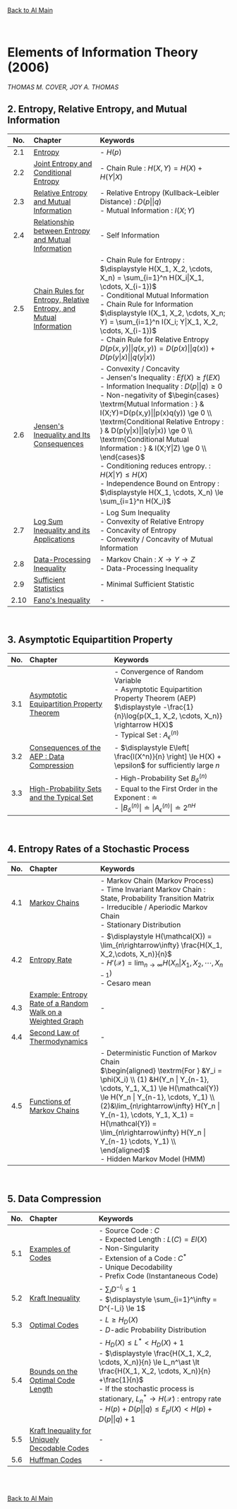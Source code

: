 [Back to AI Main](../../README.md)

<br>

# Elements of Information Theory (2006)
*THOMAS M. COVER, JOY A. THOMAS*


## 2. Entropy, Relative Entropy, and Mutual Information
|No.|Chapter|Keywords|
|:-:|:------|:-------|
|2.1|[Entropy](ch02/01/note.md)|- $`H(p)`$|
|2.2|[Joint Entropy and Conditional Entropy](ch02/02/note.md)|- Chain Rule : $`H(X,Y) = H(X) + H(Y\|X)`$|
|2.3|[Relative Entropy and Mutual Information](ch02/03/note.md)|- Relative Entropy (Kullback–Leibler Distance) : $`D(p\|\|q)`$ <br> - Mutual Information : $`I(X;Y)`$|
|2.4|[Relationship between Entropy and Mutual Information](ch02/04/note.md)|- Self Information|
|2.5|[Chain Rules for Entropy, Relative Entropy, and Mutual Information](ch02/05/note.md)|- Chain Rule for Entropy : $`\displaystyle H(X_1, X_2, \cdots, X_n) = \sum_{i=1}^n H(X_i\|X_1, \cdots, X_{i-1})`$ <br>- Conditional Mutual Information <br> - Chain Rule for Information <br> $`\displaystyle I(X_1, X_2, \cdots, X_n; Y) = \sum_{i=1}^n I(X_i; Y\|X_1, X_2, \cdots, X_{i-1})`$ <br> - Chain Rule for Relative Entropy <br> $`D(p(x,y) \|\| q(x,y)) = D(p(x) \|\| q(x)) + D(p(y\|x) \|\| q(y\|x))`$|
|2.6|[Jensen's Inequality and Its Consequences](ch02/06/note.md)|- Convexity / Concavity <br> - Jensen's Inequality : $`Ef(X) \ge f(EX)`$ <br> - Information Inequality : $`D(p\|\|q)\ge0`$ <br> - Non-negativity of $`\begin{cases} \textrm{Mutual Information : } & I(X;Y)=D(p(x,y)\|\|p(x)q(y)) \ge 0 \\ \textrm{Conditional Relative Entropy : } & D(p(y\|x)\|\|q(y\|x)) \ge 0 \\ \textrm{Conditional Mutual Information : } & I(X;Y\|Z) \ge 0 \\ \end{cases}`$ <br> - Conditioning reduces entropy. : $`H(X\|Y) \le H(X)`$ <br> - Independence Bound on Entropy : $`\displaystyle H(X_1, \cdots, X_n) \le \sum_{i=1}^n H(X_i)`$|
|2.7|[Log Sum Inequality and its Applications](ch02/07/note.md)|- Log Sum Inequality <br> - Convexity of Relative Entropy <br> - Concavity of Entropy <br> - Convexity / Concavity of Mutual Information|
|2.8|[Data-Processing Inequality](ch02/08/note.md)|- Markov Chain : $`X\rightarrow Y \rightarrow Z`$ <br> - Data-Processing Inequality|
|2.9|[Sufficient Statistics](ch02/09/note.md)|- Minimal Sufficient Statistic|
|2.10|[Fano's Inequality](ch02/10/note.md)|- |

<br>

## 3. Asymptotic Equipartition Property
|No.|Chapter|Keywords|
|:-:|:------|:-------|
|3.1|[Asymptotic Equipartition Property Theorem](ch03/01/note.md)|- Convergence of Random Variable<br>- Asymptotic Equipartition Property Theorem (AEP) <br>$`\displaystyle -\frac{1}{n}\log{p(X_1, X_2, \cdots, X_n)} \rightarrow H(X)`$  <br> - Typical Set : $`A_\epsilon^{(n)}`$|
|3.2|[Consequences of the AEP : Data Compression](ch03/02/note.md)|- $`\displaystyle E\left[ \frac{l(X^n)}{n} \right] \le H(X) + \epsilon`$ for sufficiently large $`n`$|
|3.3|[High-Probability Sets and the Typical Set](ch03/03/note.md)|- High-Probability Set $`B_\delta^{(n)}`$ <br> - Equal to the First Order in the Exponent : $`\doteq`$ <br> - $`\left\| B_\delta^{(n)} \right\| \doteq \left\|A_\epsilon^{(n)} \right\| \doteq 2^{nH}`$|

<br>

## 4. Entropy Rates of a Stochastic Process
|No.|Chapter|Keywords|
|:-:|:------|:-------|
|4.1|[Markov Chains](ch04/01/note.md)|- Markov Chain (Markov Process) <br> - Time Invariant Markov Chain : State, Probability Transition Matrix <br> - Irreducible / Aperiodic Markov Chain <br> - Stationary Distribution|
|4.2|[Entropy Rate](ch04/02/note.md)|- $`\displaystyle H(\mathcal{X}) = \lim_{n\rightarrow\infty} \frac{H(X_1, X_2,\cdots, X_n)}{n}`$ <br> - $`\displaystyle H'(\mathcal{X}) = \lim_{n\rightarrow\infty} H(X_n\|X_1, X_2,\cdots, X_{n-1})`$ <br> - Cesaro mean|
|4.3|[Example: Entropy Rate of a Random Walk on a Weighted Graph](ch04/03/note.md)|- |
|4.4|[Second Law of Thermodynamics](ch04/04/note.md)|- |
|4.5|[Functions of Markov Chains](ch04/05/note.md)|- Deterministic Function of Markov Chain <br> $`\begin{aligned} \textrm{For } &Y_i = \phi(X_i) \\ (1) &H(Y_n \| Y_{n-1}, \cdots, Y_1, X_1) \le H(\mathcal{Y}) \le H(Y_n \| Y_{n-1}, \cdots, Y_1) \\ (2)&\lim_{n\rightarrow\infty} H(Y_n \| Y_{n-1}, \cdots, Y_1, X_1) = H(\mathcal{Y}) = \lim_{n\rightarrow\infty} H(Y_n \| Y_{n-1} \cdots, Y_1) \\ \end{aligned}`$ <br> - Hidden Markov Model (HMM)|

<br>

## 5. Data Compression
|No.|Chapter|Keywords|
|:-:|:------|:-------|
|5.1|[Examples of Codes](ch05/01/note.md)|- Source Code : $`C`$ <br> - Expected Length : $`L(C) = El(X)`$ <br> - Non-Singularity <br> - Extension of a Code : $`C^\ast`$ <br> - Unique Decodability <br> - Prefix Code (Instantaneous Code)|
|5.2|[Kraft Inequality](ch05/02/note.md)|- $`\displaystyle \sum_i D^{-l_i} \le 1`$ <br>- $`\displaystyle \sum_{i=1}^\infty = D^{-l_i} \le 1`$|
|5.3|[Optimal Codes](ch05/03/note.md)|- $`L \ge H_D(X)`$ <br> - $`D`$-adic Probability Distribution|
|5.4|[Bounds on the Optimal Code Length](ch05/04/note.md)|- $`H_D(X) \le L^\ast \lt H_D(X) + 1`$ <br> - $`\displaystyle \frac{H(X_1, X_2, \cdots, X_n)}{n} \le L_n^\ast \lt \frac{H(X_1, X_2, \cdots, X_n)}{n} +\frac{1}{n}`$ <br> - If the stochastic process is stationary, $`L_n^\ast \rightarrow H(\mathcal{X})`$ : entropy rate <br> - $`H(p) + D(p\|\|q) \le E_p l(X) \lt H(p) + D(p\|\|q) + 1`$|
|5.5|[Kraft Inequality for Uniquely Decodable Codes](ch05/05/note.md)|- |
|5.6|[Huffman Codes](ch05/06/note.md)|- |



<br><br>

[Back to AI Main](../../README.md)